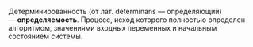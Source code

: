 Детерминированность (от лат. determinans — определяющий) — **определяемость**. Процесс, исход которого полностью определен алгоритмом, значениями входных переменных и начальным состоянием системы.